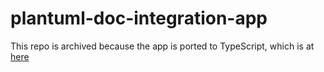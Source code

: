 # plantuml-doc-integration-app
This repo is archived because the app is ported to TypeScript, which is at [here](https://github.com/plantuml-doc-integration/plantdoc)
